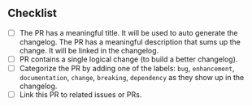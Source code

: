 


## Checklist

- [ ] The PR has a meaningful title. It will be used to auto generate the
      changelog.
      The PR has a meaningful description that sums up the change. It will be
      linked in the changelog.
- [ ] PR contains a single logical change (to build a better changelog).
- [ ] Categorize the PR by adding one of the labels:
      `bug`, `enhancement`, `documentation`, `change`, `breaking`, `dependency`
      as they show up in the changelog.
- [ ] Link this PR to related issues or PRs.

<!--
Thank you for your pull request. Please provide a description above and
review the checklist.

Contributors guide: ./CONTRIBUTING.md

Remove items that do not apply. For completed items, change [ ] to [x].
These things are not required to open a PR and can be done afterwards,
while the PR is open.
-->
